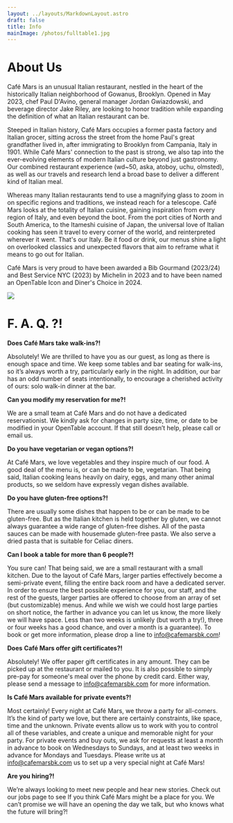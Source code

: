 ```yaml
---
layout: ../layouts/MarkdownLayout.astro
draft: false
title: Info
mainImage: /photos/fulltable1.jpg
---
```


# About Us

Café Mars is an unusual Italian restaurant, nestled in the heart of the historically Italian neighborhood of Gowanus, Brooklyn. Opened in May 2023, chef Paul D'Avino, general manager Jordan Gwiazdowski, and beverage director Jake Riley, are looking to honor tradition while expanding the definition of what an Italian restaurant can be.

Steeped in Italian history, Café Mars occupies a former pasta factory and Italian grocer, sitting across the street from the home Paul's great grandfather lived in, after immigrating to Brooklyn from Campania, Italy in 1901. While Café Mars' connection to the past is strong, we also tap into the ever-evolving elements of modern Italian culture beyond just gastronomy. Our combined restaurant experience (wd\~50, aska, atoboy, uchu, olmsted), as well as our travels and research lend a broad base to deliver a different kind of Italian meal.

Whereas many Italian restaurants tend to use a magnifying glass to zoom in on specific regions and traditions, we instead reach for a telescope. Café Mars looks at the totality of Italian cuisine, gaining inspiration from every region of Italy, and even beyond the boot. From the port cities of North and South America, to the Itameshi cuisine of Japan, the universal love of Italian cooking has seen it travel to every corner of the world, and reinterpreted wherever it went. That's our Italy. Be it food or drink, our menus shine a light on overlooked classics and unexpected flavors that aim to reframe what it means to go out for Italian.

Café Mars is very proud to have been awarded a Bib Gourmand (2023/24) and Best Service NYC (2023) by Michelin in 2023 and to have been named an OpenTable Icon and Diner's Choice in 2024.

![](/nightwindowfront.png)

# F. A. Q. ?!

**Does Café Mars take walk-ins?!**

Absolutely! We are thrilled to have you as our guest, as long as there is enough space and time. We keep some tables and bar seating for walk-ins, so it’s always worth a try, particularly early in the night. In addition, our bar has an odd number of seats intentionally, to encourage a cherished activity of ours: solo walk-in dinner at the bar.

**Can you modify my reservation for me?!**

We are a small team at Café Mars and do not have a dedicated reservationist. We kindly ask for changes in party size, time, or date to be modified in your OpenTable account. If that still doesn’t help, please call or email us. 

**Do you have vegetarian or vegan options?!**

At Café Mars, we love vegetables and they inspire much of our food. A good deal of the menu is, or can be made to be, vegetarian. That being said, Italian cooking leans heavily on dairy, eggs, and many other animal products, so we seldom have expressly vegan dishes available.

**Do you have gluten-free options?!**

There are usually some dishes that happen to be or can be made to be gluten-free. But as the Italian kitchen is held together by gluten, we cannot always guarantee a wide range of gluten-free dishes. All of the pasta sauces can be made with housemade gluten-free pasta. We also serve a dried pasta that is suitable for Celiac diners. 

**Can I book a table for more than 6 people?!**

You sure can! That being said, we are a small restaurant with a small kitchen. Due to the layout of Café Mars, larger parties effectively become a semi-private event, filling the entire back room and have a dedicated server. In order to ensure the best possible experience for you, our staff, and the rest of the guests, larger parties are offered to choose from an array of set (but customizable) menus. And while we wish we could host large parties on short notice, the farther in advance you can let us know, the more likely we will have space. Less than two weeks is unlikely (but worth a try!), three or four weeks has a good chance, and over a month is a guarantee). To book or get more information, please drop a line to [info@cafemarsbk.com](mailto:info@cafemarsbk.com "info@cafemarsbk.com")!

**Does** **Café Mars offer gift certificates?!**

Absolutely! We offer paper gift certificates in any amount. They can be picked up at the restaurant or mailed to you. It is also possible to simply pre-pay for someone's meal over the phone by credit card. Either way, please send a message to [info@cafemarsbk.com](mailto:info@cafemarsbk.com "info@cafemarsbk.com") for more information.

**Is Café Mars available for private events?!**

Most certainly! Every night at Café Mars, we throw a party for all-comers. It’s the kind of party we love, but there are certainly constraints, like space, time and the unknown. Private events allow us to work with you to control all of these variables, and create a unique and memorable night for your party. For private events and buy outs, we ask for requests at least a month in advance to book on Wednesdays to Sundays, and at least two weeks in advance for Mondays and Tuesdays. Please write us at [info@cafemarsbk.com](mailto:info@cafemarsbk.com "info@cafemarsbk.com") us to set up a very special night at Café Mars!

**Are you hiring?!**

We’re always looking to meet new people and hear new stories. Check out our jobs page to see If you think Café Mars might be a place for you. We can’t promise we will have an opening the day we talk, but who knows what the future will bring?!
